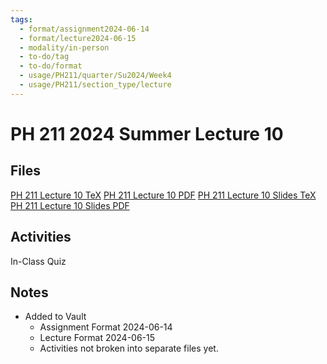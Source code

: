```yaml
---
tags:
  - format/assignment2024-06-14
  - format/lecture2024-06-15
  - modality/in-person
  - to-do/tag
  - to-do/format
  - usage/PH211/quarter/Su2024/Week4
  - usage/PH211/section_type/lecture
---
```

# PH 211 2024 Summer Lecture 10
## Files
[PH 211 Lecture 10 TeX](PH_211_Lecture_10.tex)
[PH 211 Lecture 10 PDF](PH_211_Lecture_10.pdf)
[PH 211 Lecture 10 Slides TeX](PH_211_Lecture_10_Slides.tex)
[PH 211 Lecture 10 Slides PDF](PH_211_Lecture_10_Slides.pdf)
## Activities
In-Class Quiz
## Notes
* Added to Vault
	* Assignment Format 2024-06-14
	* Lecture Format 2024-06-15
	* Activities not broken into separate files yet.